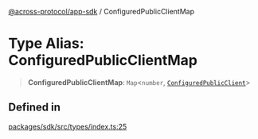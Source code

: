 [@across-protocol/app-sdk](../README.md) / ConfiguredPublicClientMap

# Type Alias: ConfiguredPublicClientMap

> **ConfiguredPublicClientMap**: `Map`\<`number`, [`ConfiguredPublicClient`](ConfiguredPublicClient.md)\>

## Defined in

[packages/sdk/src/types/index.ts:25](https://github.com/across-protocol/toolkit/blob/d027d7c23e7230b7b5f439570f9efd60c1d715ce/packages/sdk/src/types/index.ts#L25)
